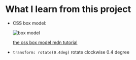 # What I learn from this project

- CSS box model:

  ![box model](https://developer.mozilla.org/en-US/docs/Learn/CSS/Building_blocks/The_box_model/box-model.png)

  [the css box model mdn tutorial](https://developer.mozilla.org/en-US/docs/Learn/CSS/Building_blocks/The_box_model)

- `transform: rotate(0.4deg)` rotate clockwise 0.4 degree
